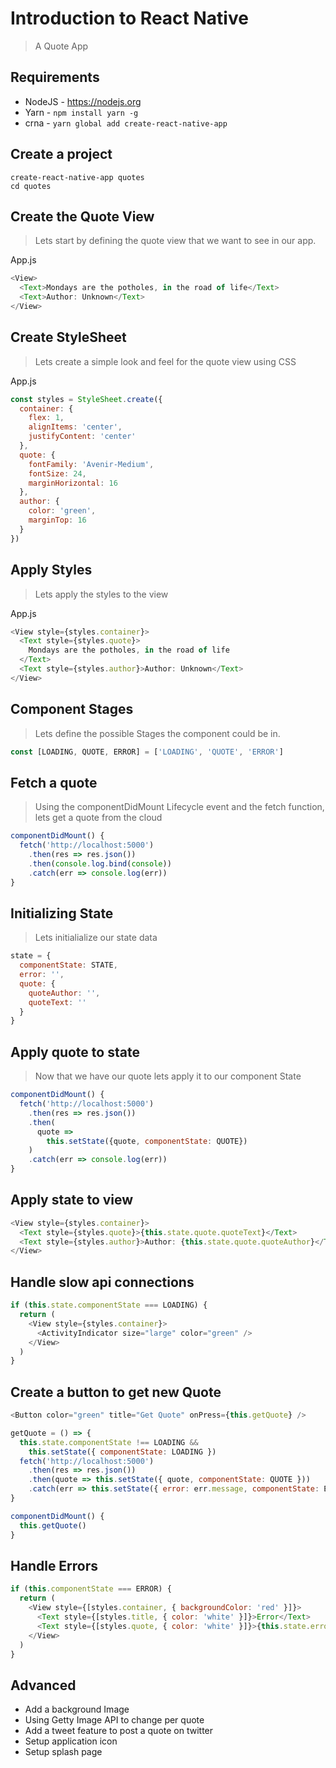 # Introduction to React Native

> A Quote App

## Requirements

* NodeJS - https://nodejs.org
* Yarn - `npm install yarn -g`
* crna - `yarn global add create-react-native-app`

## Create a project

```
create-react-native-app quotes
cd quotes
```

## Create the Quote View

> Lets start by defining the quote view that we want to see in our app.

App.js

```js
<View>
  <Text>Mondays are the potholes, in the road of life</Text>
  <Text>Author: Unknown</Text>
</View>
```

## Create StyleSheet

> Lets create a simple look and feel for the quote view using CSS

App.js

```js
const styles = StyleSheet.create({
  container: {
    flex: 1,
    alignItems: 'center',
    justifyContent: 'center'
  },
  quote: {
    fontFamily: 'Avenir-Medium',
    fontSize: 24,
    marginHorizontal: 16
  },
  author: {
    color: 'green',
    marginTop: 16
  }
})
```

## Apply Styles

> Lets apply the styles to the view

App.js

```js
<View style={styles.container}>
  <Text style={styles.quote}>
    Mondays are the potholes, in the road of life
  </Text>
  <Text style={styles.author}>Author: Unknown</Text>
</View>
```

## Component Stages

> Lets define the possible Stages the component could be in.

```js
const [LOADING, QUOTE, ERROR] = ['LOADING', 'QUOTE', 'ERROR']
```

## Fetch a quote

> Using the componentDidMount Lifecycle event and the fetch function, lets get a quote from the cloud

```js
componentDidMount() {
  fetch('http://localhost:5000')
    .then(res => res.json())
    .then(console.log.bind(console))
    .catch(err => console.log(err))
}
```

## Initializing State

> Lets initialialize our state data

```js
state = {
  componentState: STATE,
  error: '',
  quote: {
    quoteAuthor: '',
    quoteText: ''
  }
}
```

## Apply quote to state

> Now that we have our quote lets apply it to our component State

```js
componentDidMount() {
  fetch('http://localhost:5000')
    .then(res => res.json())
    .then(
      quote =>
        this.setState({quote, componentState: QUOTE})
    )
    .catch(err => console.log(err))
}
```

## Apply state to view

```js
<View style={styles.container}>
  <Text style={styles.quote}>{this.state.quote.quoteText}</Text>
  <Text style={styles.author}>Author: {this.state.quote.quoteAuthor}</Text>
</View>
```

## Handle slow api connections

```js
if (this.state.componentState === LOADING) {
  return (
    <View style={styles.container}>
      <ActivityIndicator size="large" color="green" />
    </View>
  )
}
```

## Create a button to get new Quote

```js
<Button color="green" title="Get Quote" onPress={this.getQuote} />
```

```js
getQuote = () => {
  this.state.componentState !== LOADING &&
    this.setState({ componentState: LOADING })
  fetch('http://localhost:5000')
    .then(res => res.json())
    .then(quote => this.setState({ quote, componentState: QUOTE }))
    .catch(err => this.setState({ error: err.message, componentState: ERROR }))
}
```

```js
componentDidMount() {
  this.getQuote()
}
```

## Handle Errors

```js
if (this.componentState === ERROR) {
  return (
    <View style={[styles.container, { backgroundColor: 'red' }]}>
      <Text style={[styles.title, { color: 'white' }]}>Error</Text>
      <Text style={[styles.quote, { color: 'white' }]}>{this.state.error}</Text>
    </View>
  )
}
```

## Advanced

* Add a background Image
* Using Getty Image API to change per quote
* Add a tweet feature to post a quote on twitter
* Setup application icon
* Setup splash page
